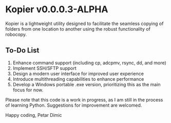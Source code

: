 # Kopier v0.0.0.3-ALPHA

Kopier is a lightweight utility designed to facilitate the seamless copying of folders from one location to another using the robust functionality of robocopy.

## To-Do List

1. Enhance command support (including cp, adcpmv, rsync, dd, and more)
2. Implement SSH/SFTP support
3. Design a modern user interface for improved user experience
4. Introduce multithreading capabilities to enhance performance
5. Develop a Windows portable .exe version, prioritizing this as the main focus for now.

Please note that this code is a work in progress, as I am still in the process of learning Python. Suggestions for improvement are welcomed.

Happy coding,
Petar Dimic